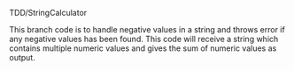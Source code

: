 TDD/StringCalculator

This branch code is to handle negative values in a string and throws error if any negative values has been found. This code will receive a string which contains multiple numeric values and gives the sum of numeric values as output.
